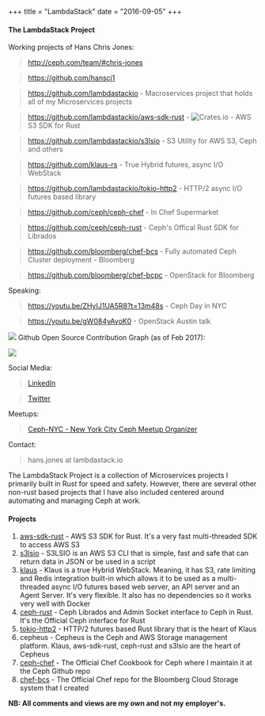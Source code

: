 +++
title = "LambdaStack"
date = "2016-09-05"
+++

#### The LambdaStack Project
Working projects of Hans Chris Jones:

> http://ceph.com/team/#chris-jones

> https://github.com/hanscj1

> https://github.com/lambdastackio - Macroservices project that holds all of my Microservices projects

> https://github.com/lambdastackio/aws-sdk-rust - <img src="https://camo.githubusercontent.com/0e542199ab4dd47097a8f9874af58aa62b71d708/68747470733a2f2f696d672e736869656c64732e696f2f6372617465732f642f6177732d73646b2d727573742e737667" alt="Crates.io" data-canonical-src="https://img.shields.io/crates/d/aws-sdk-rust.svg" style="max-width:100%;"> - AWS S3 SDK for Rust

> https://github.com/lambdastackio/s3lsio - S3 Utility for AWS S3, Ceph and others

> https://github.com/klaus-rs - True Hybrid futures, async I/O WebStack

> https://github.com/lambdastackio/tokio-http2 - HTTP/2 async I/O futures based library

> https://github.com/ceph/ceph-chef - In Chef Supermarket

> https://github.com/ceph/ceph-rust - Ceph's Offical Rust SDK for Librados

> https://github.com/bloomberg/chef-bcs - Fully automated Ceph Cluster deployment - Bloomberg

> https://github.com/bloomberg/chef-bcpc - OpenStack for Bloomberg

Speaking:

> https://youtu.be/ZHyIJ1UA5R8?t=13m48s - Ceph Day in NYC

> https://youtu.be/gW084yAvoK0 - OpenStack Austin talk

<img src="/img/octocat.png"> Github Open Source Contribution Graph (as of Feb 2017):

<a href="https://github.com/hanscj1"><img src="/img/contribution-graph-asof-20170218.png" style="max-width:100%;"></a>

Social Media:

> <a href="https://linkedin.com/in/hanscj1">LinkedIn</a>

> <a href="https://twitter.com/hanscj1">Twitter</a>

Meetups:

> <a href="https://www.meetup.com/Ceph-NYC/">Ceph-NYC - New York City Ceph Meetup Organizer</a>

Contact:

> hans.jones at lambdastack.io

The LambdaStack Project is a collection of Microservices projects I primarily built in Rust for speed and safety. However, there are several other non-rust based projects that I have also included centered around automating and managing Ceph at work.

#### Projects
1. <a href="https://github.com/lambdastackio/aws-sdk-rust">aws-sdk-rust</a> - AWS S3 SDK for Rust. It's a very fast multi-threaded SDK to access AWS S3
2. <a href="https://github.com/lambdastackio/s3lsio">s3lsio</a> - S3LSIO is an AWS S3 CLI that is simple, fast and safe that can return data in JSON or be used in a script
3. <a href="https://github.com/klaus-rs">klaus</a> - Klaus is a true Hybrid WebStack. Meaning, it has S3, rate limiting and Redis integration built-in which allows it to be used as a multi-threaded async I/O futures based web server, an API server and an Agent Server. It's very flexible. It also has no dependencies so it works very well with Docker
4. <a href="https://github.com/ceph/ceph-rust">ceph-rust</a> - Ceph Librados and Admin Socket interface to Ceph in Rust. It's the Official Ceph interface for Rust
5. <a href="https://github.com/lambdastackio/tokio-http2">tokio-http2</a> - HTTP/2 futures based Rust library that is the heart of Klaus
6. cepheus - Cepheus is the Ceph and AWS Storage management platform. Klaus, aws-sdk-rust, ceph-rust and s3lsio are the heart of Cepheus
7. <a href="https://github.com/ceph/ceph-chef">ceph-chef</a> - The Official Chef Cookbook for Ceph where I maintain it at the Ceph Github repo
8. <a href="https://github.com/bloomberg/chef-bcs">chef-bcs</a> - The Official Chef repo for the Bloomberg Cloud Storage system that I created


**NB: All comments and views are my own and not my employer's.**
